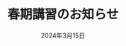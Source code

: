 ---
date: 2024年3月15日
title: 春期講習のお知らせ
content: 4月からの新学期に向けて、春期講習を開催します。早期申込割引実施中！
image: /uploads/spring-course.jpg
published: true
---